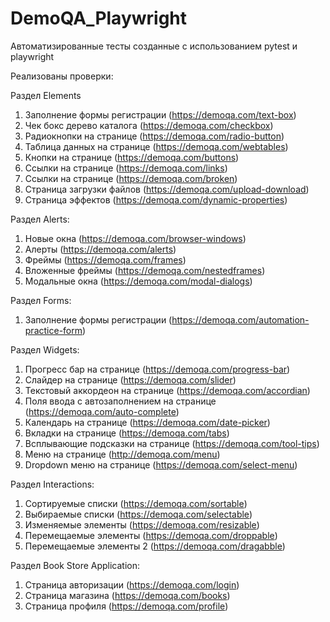 # DemoQA_Playwright

Автоматизированные тесты созданные с использованием pytest и playwright

Реализованы проверки:

Раздел Elements
   1. Заполнение формы регистрации (https://demoqa.com/text-box)
   2. Чек бокс дерево каталога (https://demoqa.com/checkbox)
   3. Радиокнопки на странице (https://demoqa.com/radio-button)
   4. Таблица данных на странице (https://demoqa.com/webtables) 
   5. Кнопки на странице (https://demoqa.com/buttons)
   6. Ссылки на странице (https://demoqa.com/links)
   7. Ссылки на странице (https://demoqa.com/broken)
   8. Страница загрузки файлов (https://demoqa.com/upload-download)
   9. Страница эффектов (https://demoqa.com/dynamic-properties)

Раздел Alerts:
   1. Новые окна (https://demoqa.com/browser-windows)
   2. Алерты (https://demoqa.com/alerts)
   3. Фреймы (https://demoqa.com/frames)
   4. Вложенные фреймы (https://demoqa.com/nestedframes)
   5. Модальные окна (https://demoqa.com/modal-dialogs)

Раздел Forms:
   1. Заполнение формы регистрации (https://demoqa.com/automation-practice-form)  

Раздел Widgets:
   1. Прогресс бар на странице (https://demoqa.com/progress-bar)
   2. Слайдер на странице (https://demoqa.com/slider)
   3. Текстовый аккордеон на странице (https://demoqa.com/accordian)
   4. Поля ввода с автозаполнением на странице (https://demoqa.com/auto-complete)
   5. Календарь на странице (https://demoqa.com/date-picker)
   6. Вкладки на странице (https://demoqa.com/tabs)
   7. Всплывающие подсказки на странице (https://demoqa.com/tool-tips)
   8. Меню на странице (http://demoqa.com/menu)
   9. Dropdown меню на странице (https://demoqa.com/select-menu)

Раздел Interactions:
   1. Сортируемые списки (https://demoqa.com/sortable)
   2. Выбираемые списки (https://demoqa.com/selectable)
   3. Изменяемые элементы (https://demoqa.com/resizable)
   4. Перемещаемые элементы (https://demoqa.com/droppable)
   5. Перемещаемые элементы 2 (https://demoqa.com/dragabble)

Раздел Book Store Application:
   1. Страница авторизации (https://demoqa.com/login)
   2. Страница магазина (https://demoqa.com/books)
   3. Страница профиля (https://demoqa.com/profile)
 
